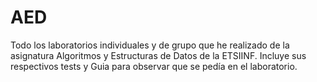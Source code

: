 # AED
Todo los laboratorios individuales y de grupo que he realizado de la asignatura Algoritmos y Estructuras de Datos de la ETSIINF. Incluye sus respectivos tests y Guia para observar que se pedía en el laboratorio.
